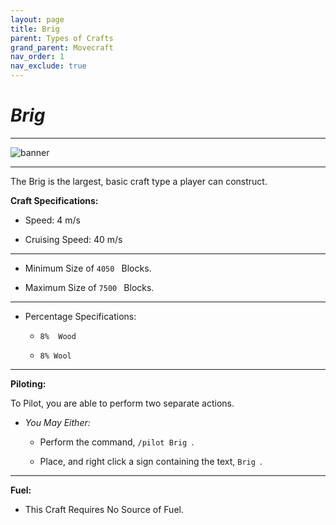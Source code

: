```yaml
---
layout: page
title: Brig
parent: Types of Crafts
grand_parent: Movecraft
nav_order: 1
nav_exclude: true
---
```


# ***Brig***

---

![banner](https://www.minecraft.net/content/dam/archive/21d5dbbef187a17a5d55591a12841e94-Header.jpg)

---

The Brig is the largest, basic craft type a player can construct.

**Craft Specifications:**

- Speed: 4 m/s
  
- Cruising Speed: 40 m/s

---

- Minimum Size of  `4050 ` Blocks.
  
- Maximum Size of  `7500 ` Blocks.

---

- Percentage Specifications:
  
  - `8%  Wood `
    
  - `8% Wool `
    
---

**Piloting:**

To Pilot, you are able to perform two separate actions.
- *You May Either:*
  
    - Perform the command,  `/pilot Brig `.
      
    - Place, and right click a sign containing the text,  `Brig `.

--- 

**Fuel:**

- This Craft Requires No Source of Fuel.
